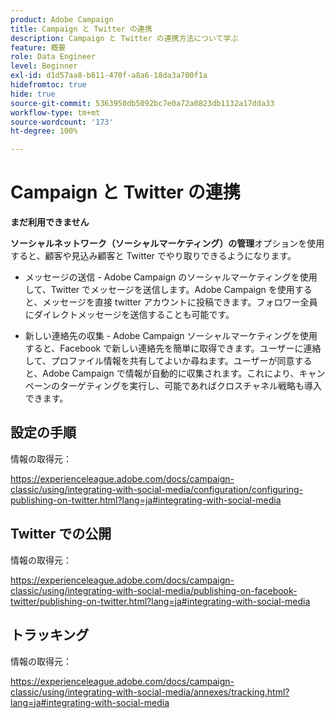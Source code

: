 ```yaml
---
product: Adobe Campaign
title: Campaign と Twitter の連携
description: Campaign と Twitter の連携方法について学ぶ
feature: 概要
role: Data Engineer
level: Beginner
exl-id: d1d57aa8-b811-470f-a8a6-18da3a700f1a
hidefromtoc: true
hide: true
source-git-commit: 5363950db5092bc7e0a72a0823db1132a17dda33
workflow-type: tm+mt
source-wordcount: '173'
ht-degree: 100%

---
```


# Campaign と Twitter の連携

**まだ利用できません**

**ソーシャルネットワーク（ソーシャルマーケティング）の管理**&#x200B;オプションを使用すると、顧客や見込み顧客と Twitter でやり取りできるようになります。

* メッセージの送信 - Adobe Campaign のソーシャルマーケティングを使用して、Twitter でメッセージを送信します。Adobe Campaign を使用すると、メッセージを直接 twitter アカウントに投稿できます。フォロワー全員にダイレクトメッセージを送信することも可能です。

* 新しい連絡先の収集 - Adobe Campaign ソーシャルマーケティングを使用すると、Facebook で新しい連絡先を簡単に取得できます。ユーザーに連絡して、プロファイル情報を共有してよいか尋ねます。ユーザーが同意すると、Adobe Campaign で情報が自動的に収集されます。これにより、キャンペーンのターゲティングを実行し、可能であればクロスチャネル戦略も導入できます。

## 設定の手順

情報の取得元：

https://experienceleague.adobe.com/docs/campaign-classic/using/integrating-with-social-media/configuration/configuring-publishing-on-twitter.html?lang=ja#integrating-with-social-media


## Twitter での公開

情報の取得元：

https://experienceleague.adobe.com/docs/campaign-classic/using/integrating-with-social-media/publishing-on-facebook-twitter/publishing-on-twitter.html?lang=ja#integrating-with-social-media


## トラッキング

情報の取得元：

https://experienceleague.adobe.com/docs/campaign-classic/using/integrating-with-social-media/annexes/tracking.html?lang=ja#integrating-with-social-media
